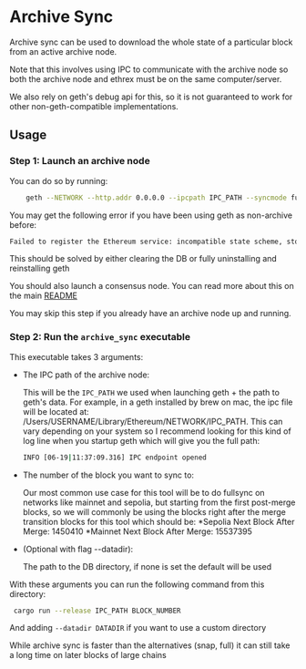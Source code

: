 # Archive Sync

Archive sync can be used to download the whole state of a particular block from an active archive node.

Note that this involves using IPC to communicate with the archive node so both the archive node and ethrex must be on the same computer/server.

We also rely on geth's debug api for this, so it is not guaranteed to work for other non-geth-compatible implementations.

## Usage

### Step 1: Launch an archive node

You can do so by running:

```bash
    geth --NETWORK --http.addr 0.0.0.0 --ipcpath IPC_PATH --syncmode full --gcmode archive --state.scheme=hash
```

You may get the following error if you have been using geth as non-archive before:

```bash
Failed to register the Ethereum service: incompatible state scheme, stored: hash, provided: path
```

This should be solved by either clearing the DB or fully uninstalling and reinstalling geth

You should also launch a consensus node. You can read more about this on the main [README](../../README.md)

You may skip this step if you already have an archive node up and running.

### Step 2: Run the `archive_sync` executable

This executable takes 3 arguments:

* The IPC path of the archive node:

    This will be the `IPC_PATH` we used when launching geth + the path to geth's data. For example, in a geth installed by brew on mac, the ipc file will be located at: /Users/USERNAME/Library/Ethereum/NETWORK/IPC_PATH. This can vary depending on your system so I recommend looking for this kind of log line when you startup geth which will give you the full path:

    ```bash
    INFO [06-19|11:37:09.316] IPC endpoint opened                      url=/Users/USER/Library/Ethereum/IPC_PATH
    ```

* The number of the block you want to sync to:

     Our most common use case for this tool will be to do fullsync on networks like mainnet and sepolia, but starting from the first post-merge blocks, so we will commonly be using the blocks right after the merge transition blocks for this tool which should be:
        *Sepolia Next Block After Merge: 1450410
        *Mainnet Next Block After Merge: 15537395

* (Optional with flag --datadir):

    The path to the DB directory, if none is set the default will be used

With these arguments you can run the following command from this directory:

```bash
 cargo run --release IPC_PATH BLOCK_NUMBER
```

And adding `--datadir DATADIR` if you want to use a custom directory

While archive sync is faster than the alternatives (snap, full) it can still take a long time on later blocks of large chains
